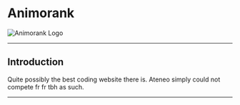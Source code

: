 # Animorank

![Animorank Logo](https://i.redd.it/c3ydrb5qhzk31.jpg)

---

## Introduction

Quite possibly the best coding website there is. Ateneo simply could not compete fr fr tbh as such.

---
